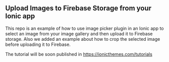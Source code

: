 ## Upload Images to Firebase Storage from your Ionic app
This repo is an example of how to use image picker plugin in an Ionic app to select an image from your image gallery and then upload it to Firebase storage.
Also we added an example about how to crop the selected image before uploading it to Firebase.

The tutorial will be soon published in https://ionicthemes.com/tutorials
